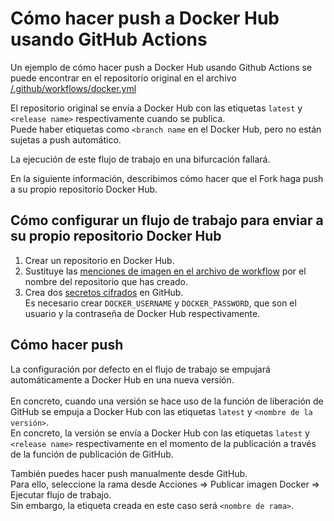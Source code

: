 # Cómo hacer push a Docker Hub usando GitHub Actions

Un ejemplo de cómo hacer push a Docker Hub usando Github Actions se puede encontrar en el repositorio original en el archivo [/.github/workflows/docker.yml](https://github.com/misskey-dev/misskey/blob/develop/.github/workflows/docker.yml)

El repositorio original se envía a Docker Hub con las etiquetas `latest` y `<release name>` respectivamente cuando se publica.  
Puede haber etiquetas como `<branch name` en el Docker Hub, pero no están sujetas a push automático.

La ejecución de este flujo de trabajo en una bifurcación fallará.

En la siguiente información, describimos cómo hacer que el Fork haga push a su propio repositorio Docker Hub.

## Cómo configurar un flujo de trabajo para enviar a su propio repositorio Docker Hub

1. Crear un repositorio en Docker Hub.
2. Sustituye las [menciones de imagen en el archivo de workflow](https://github.com/misskey-dev/misskey/blob/53f3b779bf16abcda4f6e026c51384f3b8fbcc62/.github/workflows/docker.yml#L20) por el nombre del repositorio que has creado.
3. Crea dos [secretos cifrados](https://docs.github.com/en/actions/security-guides/using-secrets-in-github-actions#creating-encrypted-secrets-for-a-repository) en GitHub.  
   Es necesario crear `DOCKER_USERNAME` y `DOCKER_PASSWORD`, que son el usuario y la contraseña de Docker Hub respectivamente.

## Cómo hacer push

La configuración por defecto en el flujo de trabajo se empujará automáticamente a Docker Hub en una nueva versión.\
\
En concreto, cuando una versión se hace uso de la función de liberación de GitHub se empuja a Docker Hub con las etiquetas `latest` y `<nombre de la versión>`.  
En concreto, la versión se envía a Docker Hub con las etiquetas `latest` y `<release name>` respectivamente en el momento de la publicación a través de la función de publicación de GitHub.

También puedes hacer push manualmente desde GitHub.  
Para ello, seleccione la rama desde Acciones => Publicar imagen Docker => Ejecutar flujo de trabajo.  
Sin embargo, la etiqueta creada en este caso será `<nombre de rama>`.
